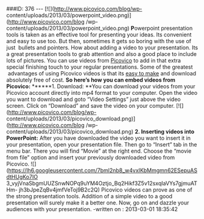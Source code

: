 ###ID: 376 \--- [![](http://www.picovico.com/blog/wp-
content/uploads/2013/03/powerpoint_video.png)](http://www.picovico.com/blog
/wp-content/uploads/2013/03/powerpoint_video.png) **P**owerpoint presentation
tools is taken as an effective tool for presenting your ideas. Its convenient
and easy to use too. But then, sometimes it gets so boring with the use of
just  bullets and pointers. How about adding a video to your presentation. Its
a great presentation tools to grab attention and also a good place to include
lots of pictures. You can use videos from [Picovico](http://www.picovico.com)
to add in that extra special finishing touch to your regular presentations.
Some of the greatest  advantages of using Picovico videos is that its [easy to
make](http://www.picovico.com/blog/how-to-make-a-video.html) and download
absolutely free of cost. **So here’s how you can embed videos from Picovico:**
******1\. Download: **You can download your videos from your Picovico account
directly into mp4 format to your computer. Open the video you want to download
and goto “Video Settings” just above the video screen. Click on “Download” and
save the video on your computer. [![](http://www.picovico.com/blog/wp-
content/uploads/2013/03/picovico_download.png)](http://www.picovico.com/blog
/wp-content/uploads/2013/03/picovico_download.png) **2\. Inserting videos into
PowerPoint:** After you have downloaded the video you want to insert it in
your presentation, open your presentation file. Then go to “Insert” tab in the
menu bar. There you will find “Movie” at the right end. Choose the “movie from
file” option and insert your previously downloaded video from Picovico.
![](https://lh6.googleusercontent.com/7bml2nb8_w4vxIKbMmgmn62ESepuASdtHUgKo7IO
3_vyjVnaSbgmUUZSnwNOPq9uYM4Oztjo_Bq2Hikf3Z5v12sxqIaVYs7gjmuATHm-
jh3bJpeZqBv4jmfVeToj9B2c2Q) Picovico videos can prove as one of the strong
presentation tools. Addition of a simple video to a good presentation will
surely make it a better one. Now, go on and dazzle your audiences with your
presentation. -written on : 2013-03-01 18:35:42

